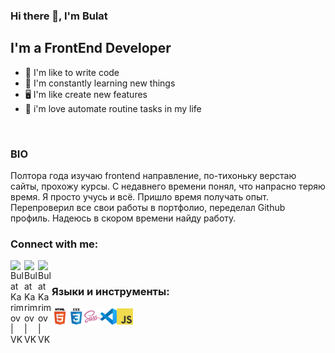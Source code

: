 ### Hi there 👋, I'm Bulat

## I'm a FrontEnd Developer

- 💪 I'm like to write code
- 🥅 I'm constantly learning new things
- 🖥️ I'm like create new features
- 🌟 i'm love automate routine tasks in my life

<br />

### BIO

Полтора года изучаю frontend направление, по-тихоньку верстаю сайты, прохожу курсы. С недавнего времени понял, что напрасно теряю время. Я просто учусь и всё. Пришло время получать опыт. Перепроверил все свои работы в портфолио, переделал Github профиль. Надеюсь в скором времени найду работу.<br />

### Connect with me:

[<img align="left" alt="Bulat Karimov | VK" width="22px" src="https://cdn-icons-png.flaticon.com/512/2111/2111712.png"  fill="#fff"/>][vk]
[<img align="left" alt="Bulat Karimov | VK" width="22px" src="https://cdn-icons-png.flaticon.com/512/2111/2111646.png" fill="#fff"/>][tg]
[<img align="left" alt="Bulat Karimov | VK" width="22px" src="https://cdn-icons-png.flaticon.com/512/5968/5968534.png" fill="#fff"/>][gmail]

<br />

### Языки и инструменты:

<!-- <img align="left" alt="React" width="26px" src="https://raw.githubusercontent.com/github/explore/80688e429a7d4ef2fca1e82350fe8e3517d3494d/topics/react/react.png" /> -->
<img align="left" alt="HTML5" width="26px" src="https://raw.githubusercontent.com/github/explore/80688e429a7d4ef2fca1e82350fe8e3517d3494d/topics/html/html.png" />
<img align="left" alt="CSS3" width="26px" src="https://raw.githubusercontent.com/github/explore/80688e429a7d4ef2fca1e82350fe8e3517d3494d/topics/css/css.png" />
<img align="left" alt="Sass" width="26px" src="https://raw.githubusercontent.com/github/explore/80688e429a7d4ef2fca1e82350fe8e3517d3494d/topics/sass/sass.png" />
<img align="left" alt="Visual Studio Code" width="26px" src="https://raw.githubusercontent.com/github/explore/80688e429a7d4ef2fca1e82350fe8e3517d3494d/topics/visual-studio-code/visual-studio-code.png" />
<img align="left" alt="JavaScript" width="26px" src="https://raw.githubusercontent.com/github/explore/80688e429a7d4ef2fca1e82350fe8e3517d3494d/topics/javascript/javascript.png" />

[vk]: https://vk.com/muzhick528
[tg]: https://t.me/Bulat_KA18
[gmail]: karimovminds@gmail.com
